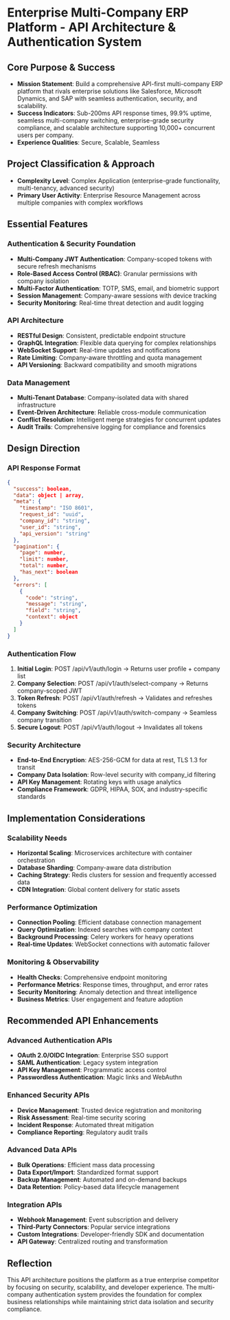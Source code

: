# Enterprise Multi-Company ERP Platform - API Architecture & Authentication System

## Core Purpose & Success
- **Mission Statement**: Build a comprehensive API-first multi-company ERP platform that rivals enterprise solutions like Salesforce, Microsoft Dynamics, and SAP with seamless authentication, security, and scalability.
- **Success Indicators**: Sub-200ms API response times, 99.9% uptime, seamless multi-company switching, enterprise-grade security compliance, and scalable architecture supporting 10,000+ concurrent users per company.
- **Experience Qualities**: Secure, Scalable, Seamless

## Project Classification & Approach
- **Complexity Level**: Complex Application (enterprise-grade functionality, multi-tenancy, advanced security)
- **Primary User Activity**: Enterprise Resource Management across multiple companies with complex workflows

## Essential Features

### Authentication & Security Foundation
- **Multi-Company JWT Authentication**: Company-scoped tokens with secure refresh mechanisms
- **Role-Based Access Control (RBAC)**: Granular permissions with company isolation
- **Multi-Factor Authentication**: TOTP, SMS, email, and biometric support
- **Session Management**: Company-aware sessions with device tracking
- **Security Monitoring**: Real-time threat detection and audit logging

### API Architecture
- **RESTful Design**: Consistent, predictable endpoint structure
- **GraphQL Integration**: Flexible data querying for complex relationships
- **WebSocket Support**: Real-time updates and notifications
- **Rate Limiting**: Company-aware throttling and quota management
- **API Versioning**: Backward compatibility and smooth migrations

### Data Management
- **Multi-Tenant Database**: Company-isolated data with shared infrastructure
- **Event-Driven Architecture**: Reliable cross-module communication
- **Conflict Resolution**: Intelligent merge strategies for concurrent updates
- **Audit Trails**: Comprehensive logging for compliance and forensics

## Design Direction

### API Response Format
```json
{
  "success": boolean,
  "data": object | array,
  "meta": {
    "timestamp": "ISO 8601",
    "request_id": "uuid",
    "company_id": "string",
    "user_id": "string",
    "api_version": "string"
  },
  "pagination": {
    "page": number,
    "limit": number,
    "total": number,
    "has_next": boolean
  },
  "errors": [
    {
      "code": "string",
      "message": "string",
      "field": "string",
      "context": object
    }
  ]
}
```

### Authentication Flow
1. **Initial Login**: POST /api/v1/auth/login → Returns user profile + company list
2. **Company Selection**: POST /api/v1/auth/select-company → Returns company-scoped JWT
3. **Token Refresh**: POST /api/v1/auth/refresh → Validates and refreshes tokens
4. **Company Switching**: POST /api/v1/auth/switch-company → Seamless company transition
5. **Secure Logout**: POST /api/v1/auth/logout → Invalidates all tokens

### Security Architecture
- **End-to-End Encryption**: AES-256-GCM for data at rest, TLS 1.3 for transit
- **Company Data Isolation**: Row-level security with company_id filtering
- **API Key Management**: Rotating keys with usage analytics
- **Compliance Framework**: GDPR, HIPAA, SOX, and industry-specific standards

## Implementation Considerations

### Scalability Needs
- **Horizontal Scaling**: Microservices architecture with container orchestration
- **Database Sharding**: Company-aware data distribution
- **Caching Strategy**: Redis clusters for session and frequently accessed data
- **CDN Integration**: Global content delivery for static assets

### Performance Optimization
- **Connection Pooling**: Efficient database connection management
- **Query Optimization**: Indexed searches with company context
- **Background Processing**: Celery workers for heavy operations
- **Real-time Updates**: WebSocket connections with automatic failover

### Monitoring & Observability
- **Health Checks**: Comprehensive endpoint monitoring
- **Performance Metrics**: Response times, throughput, and error rates
- **Security Monitoring**: Anomaly detection and threat intelligence
- **Business Metrics**: User engagement and feature adoption

## Recommended API Enhancements

### Advanced Authentication APIs
- **OAuth 2.0/OIDC Integration**: Enterprise SSO support
- **SAML Authentication**: Legacy system integration
- **API Key Management**: Programmatic access control
- **Passwordless Authentication**: Magic links and WebAuthn

### Enhanced Security APIs
- **Device Management**: Trusted device registration and monitoring
- **Risk Assessment**: Real-time security scoring
- **Incident Response**: Automated threat mitigation
- **Compliance Reporting**: Regulatory audit trails

### Advanced Data APIs
- **Bulk Operations**: Efficient mass data processing
- **Data Export/Import**: Standardized format support
- **Backup Management**: Automated and on-demand backups
- **Data Retention**: Policy-based data lifecycle management

### Integration APIs
- **Webhook Management**: Event subscription and delivery
- **Third-Party Connectors**: Popular service integrations
- **Custom Integrations**: Developer-friendly SDK and documentation
- **API Gateway**: Centralized routing and transformation

## Reflection
This API architecture positions the platform as a true enterprise competitor by focusing on security, scalability, and developer experience. The multi-company authentication system provides the foundation for complex business relationships while maintaining strict data isolation and security compliance.